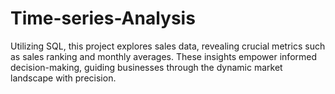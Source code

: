 # Time-series-Analysis

Utilizing SQL, this project explores sales data, revealing crucial metrics such as sales ranking and monthly averages. These insights empower informed decision-making, guiding businesses through the dynamic market landscape with precision.
